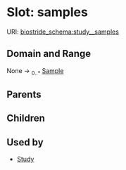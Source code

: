 
# Slot: samples



URI: [biostride_schema:study__samples](https://w3id.org/biostride/schema/study__samples)


## Domain and Range

None &#8594;  <sub>0..\*</sub> [Sample](Sample.md)

## Parents


## Children


## Used by

 * [Study](Study.md)

